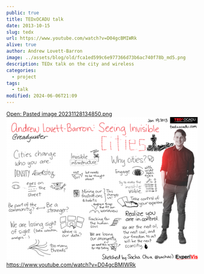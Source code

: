 ```yaml
---
public: true
title: TEDxOCADU talk
date: 2013-10-15
slug: tedx
url: https://www.youtube.com/watch?v=D04gcBMIWRk
alive: true
author: Andrew Lovett-Barron
image: ../assets/blog/old/fca1ed599c6e977366d73b6ac740f78b_md5.png
description: TEDx talk on the city and wireless
categories:
  - project
tags:
  - talk
modified: 2024-06-06T21:09
---
```


[Open: Pasted image 20231128134850.png](../_assets/fca1ed599c6e977366d73b6ac740f78b_md5.png)
![](../_assets/fca1ed599c6e977366d73b6ac740f78b_md5.png)
https://www.youtube.com/watch?v=D04gcBMIWRk
